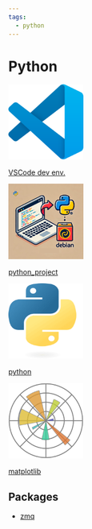 ```yaml
---
tags:
  - python
---
```


# Python

<div class="grid-container">
    <div class="grid-item">
        <a href="dev_env">
        <img src="images/vscode.png" width="150" height="150">
        <p>VSCode dev env.</p>
        </a>
    </div>
    <div class="grid-item">
    <a href="python_project">
        <img src="images/python_project_to_debian.png" width="150" height="150">
        <p>python_project</p>
        </a>
    </div>
    <div class="grid-item">
       <a href="python">
        <img src="images/python.png" width="150" height="150">
        <p>python</p>
        </a>
    </div>
    <div class="grid-item">
       <a href="matplotlib">
        <img src="images/matplotlib.png" width="150" height="150">
        <p>matplotlib</p>
        </a>
    </div>
    
</div>

## Packages

- [zmq](zmq/index.md)
